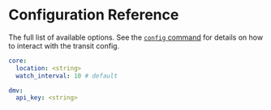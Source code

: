# Configuration Reference

The full list of available options. See the [`config` command](./commands/config.md) for details on how to interact with the transit config.

```yaml
core:
  location: <string>
  watch_interval: 10 # default

dmv:
  api_key: <string>
```

